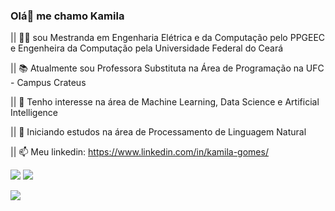 ### Olá👋 me chamo Kamila
 

|| 👩‍🎓 sou Mestranda em Engenharia Elétrica e da Computação pelo PPGEEC e Engenheira da Computação pela Universidade Federal do Ceará 

|| 📚 Atualmente sou Professora Substituta na Área de Programação na UFC - Campus Crateus

|| 👀 Tenho interesse na área de Machine Learning, Data Science e Artificial Intelligence

|| 🌱 Iniciando estudos na área de Processamento de Linguagem Natural 

|| 📫 Meu linkedin: https://www.linkedin.com/in/kamila-gomes/



![](http://ForTheBadge.com/images/badges/built-with-love.svg)
![](http://ForTheBadge.com/images/badges/built-with-science.svg)


![](https://media0.giphy.com/media/t1xaVuMVvATIAbTdv1/giphy.gif?cid=ecf05e476w0y35nmwspj3we4tm84pw9ny1pwgg7ygtx01lxf&rid=giphy.gif&ct=s)
<!---
<div align="center">
  <a href="https://github.com/kamilafariasg">
  
  <img height="180em" src="https://github-readme-stats.vercel.app/api/top-langs/?username=kamilafariasg&layout=compact&langs_count=7&theme=dracula"/>
</div>

kamilafariasg/kamilafariasg is a ✨ special ✨ repository because its `README.md` (this file) appears on your GitHub profile.
You can click the Preview link to take a look at your changes.
--->
